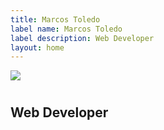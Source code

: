 ```yaml
---
title: Marcos Toledo
label name: Marcos Toledo
label description: Web Developer
layout: home
---
```


<div class="home-container">
<div>
<img class="img-background" src="/uploads/landscape.jpg">
<div class="img-background-layer" ></div>
<h1 class="label-name"></h1>
<h2 class="label-description">Web Developer</h2>
</div>
<div class="second-part"></div>
</div>